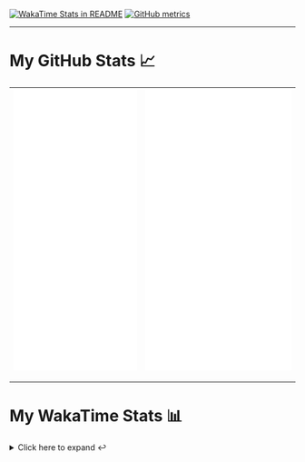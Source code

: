 [![WakaTime Stats in README](https://github.com/LOsioChico/LOsioChico/actions/workflows/waka.yml/badge.svg)](https://github.com/LOsioChico/LOsioChico/actions/workflows/waka.yml) [![GitHub metrics](https://github.com/LOsioChico/LOsioChico/actions/workflows/metrics.yml/badge.svg)](https://github.com/LOsioChico/LOsioChico/actions/workflows/metrics.yml)

---

# My GitHub Stats 📈

| ![](./assets/metrics.svg) | ![](./assets/metrics2.svg) |
| ------------------------- | -------------------------- |

---

# My WakaTime Stats 📊

<details>
<summary>Click here to expand ↩️</summary>
<br>

<!--START_SECTION:waka-->
![Code Time](http://img.shields.io/badge/Code%20Time-2%2C405%20hrs%204%20mins-blue)

![Lines of code](https://img.shields.io/badge/From%20Hello%20World%20I%27ve%20Written-486.9%20thousand%20lines%20of%20code-blue)

**🐱 My GitHub Data** 

> 📦 711.1 kB Used in GitHub's Storage 
 > 
> 🏆 353 Contributions in the Year 2025
 > 
> 🚫 Not Opted to Hire
 > 
> 📜 31 Public Repositories 
 > 
> 🔑 37 Private Repositories 
 > 
**I'm a Night 🦉** 

```text
🌞 Morning                739 commits         ████░░░░░░░░░░░░░░░░░░░░░   15.28 % 
🌆 Daytime                1553 commits        ████████░░░░░░░░░░░░░░░░░   32.11 % 
🌃 Evening                1644 commits        ████████░░░░░░░░░░░░░░░░░   33.99 % 
🌙 Night                  901 commits         █████░░░░░░░░░░░░░░░░░░░░   18.63 % 
```
📅 **I'm Most Productive on Thursday** 

```text
Monday                   615 commits         ███░░░░░░░░░░░░░░░░░░░░░░   12.71 % 
Tuesday                  744 commits         ████░░░░░░░░░░░░░░░░░░░░░   15.38 % 
Wednesday                586 commits         ███░░░░░░░░░░░░░░░░░░░░░░   12.11 % 
Thursday                 924 commits         █████░░░░░░░░░░░░░░░░░░░░   19.10 % 
Friday                   746 commits         ████░░░░░░░░░░░░░░░░░░░░░   15.42 % 
Saturday                 771 commits         ████░░░░░░░░░░░░░░░░░░░░░   15.94 % 
Sunday                   451 commits         ██░░░░░░░░░░░░░░░░░░░░░░░   09.32 % 
```


📊 **This Week I Spent My Time On** 

```text
💬 Programming Languages: 
Scala                    5 hrs 41 mins       █████████░░░░░░░░░░░░░░░░   35.28 % 
TypeScript               3 hrs 48 mins       ██████░░░░░░░░░░░░░░░░░░░   23.62 % 
Python                   3 hrs 21 mins       █████░░░░░░░░░░░░░░░░░░░░   20.88 % 
Markdown                 1 hr 28 mins        ██░░░░░░░░░░░░░░░░░░░░░░░   09.18 % 
JavaScript               45 mins             █░░░░░░░░░░░░░░░░░░░░░░░░   04.72 % 
```

**I Mostly Code in TypeScript** 

```text
TypeScript               34 repos            █████████████░░░░░░░░░░░░   50.75 % 
Scala                    9 repos             ███░░░░░░░░░░░░░░░░░░░░░░   13.43 % 
JavaScript               7 repos             ███░░░░░░░░░░░░░░░░░░░░░░   10.45 % 
Astro                    5 repos             ██░░░░░░░░░░░░░░░░░░░░░░░   07.46 % 
Jupyter Notebook         1 repo              ░░░░░░░░░░░░░░░░░░░░░░░░░   01.49 % 
```




 Last Updated on 01/10/2025 01:13:42 UTC
<!--END_SECTION:waka-->

## </details>
